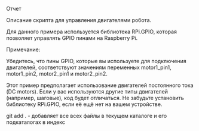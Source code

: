 Отчет

Описание скрипта для управления двигателями робота.

Для данного примера используется библиотека RPi.GPIO, которая позволяет
 управлять GPIO пинами на Raspberry Pi.

Примечание:

Убедитесь, что пины GPIO, которые вы используете для подключения двигателей,
соответствуют значениям переменных motor1_pin1, motor1_pin2, motor2_pin1 и motor2_pin2.

Этот пример предполагает использование двигателей постоянного тока (DC motors). 
Если у вас используются другие типы двигателей (например, шаговые), код будет отличаться.
Не забудьте установить библиотеку RPi.GPIO, если её ещё нет на вашем устройстве. 


git add . - добавляет все всех файлы в текущем каталоге и его подкаталогах в
 индекс



